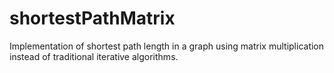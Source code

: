 # shortestPathMatrix
Implementation of shortest path length in a graph using matrix multiplication instead of traditional iterative algorithms.

